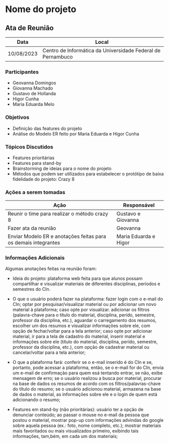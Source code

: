 # Nome do projeto


## Ata de Reunião

Data         | Local
------------ | -------------
10/08/2023   | Centro de Informática da Universidade Federal de Pernambuco

### Participantes
* Geovanna Domingos
* Giovanna Machado
* Gustavo de Hollanda
* Higor Cunha
* Maria Eduarda Melo

### Objetivos
* Definição das features do projeto
* Análise do Modelo ER feito por Maria Eduarda e Higor Cunha


### Tópicos Discutidos
* Features prioritárias
* Features para stand-by
* Brainstorming de ideias para o nome do projeto
* Métodos que podem ser utilizados para estabelecer o protótipo de baixa fidelidade do projeto: Crazy 8

### Ações a serem tomadas
Ação         | Responsável   
------------ | ------------- 
Reunir o time para realizar o método crazy 8 | Gustavo e Giovanna 
Fazer ata da reunião| Geovanna 
Enviar Modelo ER e anotações feitas para os demais integrantes| Maria Eduarda e Higor

### Informações Adicionais
Algumas anotações feitas na reunião foram:
- Ideia do projeto: plataforma web feita para que alunos possam compartilhar e visualizar materiais de diferentes disciplinas, períodos e semestres do CIn.
  
- O que o usuário poderá fazer na plataforma: fazer login com o e-mail do CIn; optar por pesquisar/visualizar material ou por adicionar um novo material à plataforma; caso opte por visualizar. adicionar os filtros (palavra-chave para o título do material, disciplina, perído, semestre, professor da disciplina, etc.), aguardar o carregamento dos resumos, escolher um dos resumos e visualizar informações sobre ele, com opção de fechar/voltar para a tela anterior; caso opte por adicionar material, ir para a tela de cadastro do material, inserir material e informações sobre ele  (título do material, disciplina, perído, semestre, professor da disciplina, etc.), com opção de cadastrar material ou cancelar/voltar para a tela anterior;
  
- O que a plataforma fará: conferir se o e-mail inserido é do CIn e se, portanto, pode acessar a plataforma, então, se o e-mail for do CIn, envia um e-mail de confirmação para quem esá tentando entrar, se não, exibe mensagem de erro; se o usuário realizou a busca por material, procurar na base de dados os resumos de acordo com os filtros/palavras-chave do título do resumo; se o usuário adicionou material, armazena na base de dados o material, as informações sobre ele e o login de quem está adicionando o resumo;
  
- Features em stand-by (não prioritárias): usuário ter a opção de denunciar conteúdo; ao passar o mouse no e-mail da pessoa que postou o material, mostrar pop-up com informações advindas do google sobre aquela pessoa (ex.: foto, nome completo, etc.); mostrar materiais mais favoritados ou mais visualizados primeiro, exibindo tais informações, tam,bém, em cada um dos materiais;

